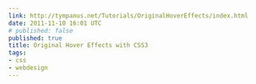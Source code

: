 ```yaml
---
link: http://tympanus.net/Tutorials/OriginalHoverEffects/index.html
date: 2011-11-10 16:01 UTC
# published: false
published: true
title: Original Hover Effects with CSS3
tags:
- css
- webdesign
---
```



